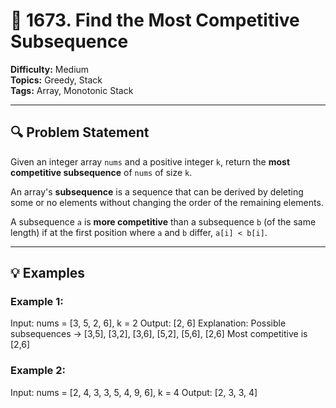 # 🧩 1673. Find the Most Competitive Subsequence

**Difficulty:** Medium  
**Topics:** Greedy, Stack  
**Tags:** Array, Monotonic Stack

---

## 🔍 Problem Statement

Given an integer array `nums` and a positive integer `k`, return the **most competitive subsequence** of `nums` of size `k`.

An array's **subsequence** is a sequence that can be derived by deleting some or no elements without changing the order of the remaining elements.

A subsequence `a` is **more competitive** than a subsequence `b` (of the same length) if at the first position where `a` and `b` differ, `a[i] < b[i]`.

---

## 💡 Examples

### Example 1:
Input: nums = [3, 5, 2, 6], k = 2
Output: [2, 6]
Explanation: Possible subsequences → [3,5], [3,2], [3,6], [5,2], [5,6], [2,6]
Most competitive is [2,6]


### Example 2:
Input: nums = [2, 4, 3, 3, 5, 4, 9, 6], k = 4
Output: [2, 3, 3, 4]